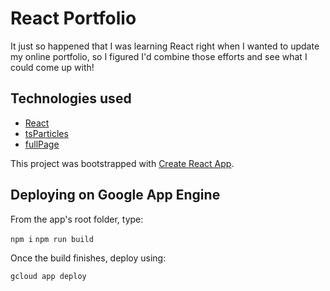 # React Portfolio

It just so happened that I was learning React right when I wanted to update my online portfolio, so I figured I'd combine those efforts and see what I could come up with!

## Technologies used

- [React](https://github.com/facebook/react)
- [tsParticles](https://github.com/matteobruni/tsparticles)
- [fullPage](https://github.com/alvarotrigo/react-fullpage)

This project was bootstrapped with [Create React App](https://github.com/facebook/create-react-app).

## Deploying on Google App Engine

From the app's root folder, type:

`npm i`
`npm run build`

Once the build finishes, deploy using:

`gcloud app deploy`
